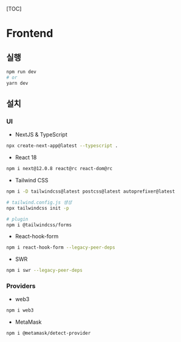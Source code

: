 [TOC]

# Frontend

## 실행

```bash
npm run dev
# or
yarn dev
```



## 설치

### UI

- NextJS & TypeScript

```bash
npx create-next-app@latest --typescript .
```

- React 18

```bash
npm i next@12.0.8 react@rc react-dom@rc
```

- Tailwind CSS

```bash
npm i -D tailwindcss@latest postcss@latest autoprefixer@latest

# tailwind.config.js 생성
npx tailwindcss init -p

# plugin
npm i @tailwindcss/forms
```

- React-hook-form

```bash
npm i react-hook-form --legacy-peer-deps
```

- SWR

```bash
npm i swr --legacy-peer-deps
```



### Providers

- web3

```bash
npm i web3
```

- MetaMask

```bash
npm i @metamask/detect-provider
```

